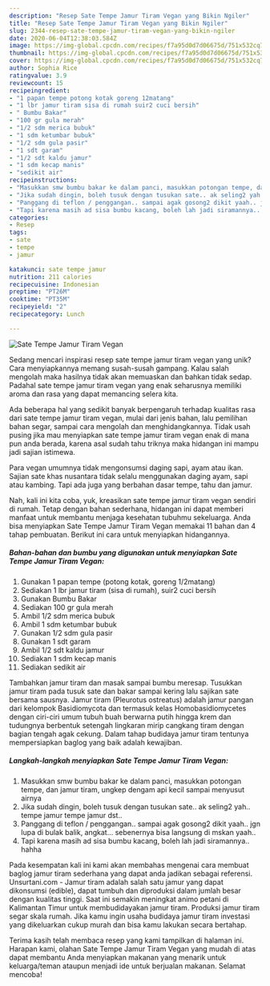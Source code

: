 ```yaml
---
description: "Resep Sate Tempe Jamur Tiram Vegan yang Bikin Ngiler"
title: "Resep Sate Tempe Jamur Tiram Vegan yang Bikin Ngiler"
slug: 2344-resep-sate-tempe-jamur-tiram-vegan-yang-bikin-ngiler
date: 2020-06-04T12:38:03.584Z
image: https://img-global.cpcdn.com/recipes/f7a95d0d7d06675d/751x532cq70/sate-tempe-jamur-tiram-vegan-foto-resep-utama.jpg
thumbnail: https://img-global.cpcdn.com/recipes/f7a95d0d7d06675d/751x532cq70/sate-tempe-jamur-tiram-vegan-foto-resep-utama.jpg
cover: https://img-global.cpcdn.com/recipes/f7a95d0d7d06675d/751x532cq70/sate-tempe-jamur-tiram-vegan-foto-resep-utama.jpg
author: Sophia Rice
ratingvalue: 3.9
reviewcount: 15
recipeingredient:
- "1 papan tempe potong kotak goreng 12matang"
- "1 lbr jamur tiram sisa di rumah suir2 cuci bersih"
- " Bumbu Bakar"
- "100 gr gula merah"
- "1/2 sdm merica bubuk"
- "1 sdm ketumbar bubuk"
- "1/2 sdm gula pasir"
- "1 sdt garam"
- "1/2 sdt kaldu jamur"
- "1 sdm kecap manis"
- "sedikit air"
recipeinstructions:
- "Masukkan smw bumbu bakar ke dalam panci, masukkan potongan tempe, dan jamur tiram, ungkep dengam api kecil sampai menyusut airnya"
- "Jika sudah dingin, boleh tusuk dengan tusukan sate.. ak seling2 yah.. tempe jamur tempe jamur dst.."
- "Panggang di teflon / penggangan.. sampai agak gosong2 dikit yaah.. jgn lupa di bulak balik, angkat... sebenernya bisa langsung di mskan yaah.."
- "Tapi karena masih ad sisa bumbu kacang, boleh lah jadi siramannya.. hahha"
categories:
- Resep
tags:
- sate
- tempe
- jamur

katakunci: sate tempe jamur 
nutrition: 211 calories
recipecuisine: Indonesian
preptime: "PT26M"
cooktime: "PT35M"
recipeyield: "2"
recipecategory: Lunch

---
```



![Sate Tempe Jamur Tiram Vegan](https://img-global.cpcdn.com/recipes/f7a95d0d7d06675d/751x532cq70/sate-tempe-jamur-tiram-vegan-foto-resep-utama.jpg)

Sedang mencari inspirasi resep sate tempe jamur tiram vegan yang unik? Cara menyiapkannya memang susah-susah gampang. Kalau salah mengolah maka hasilnya tidak akan memuaskan dan bahkan tidak sedap. Padahal sate tempe jamur tiram vegan yang enak seharusnya memiliki aroma dan rasa yang dapat memancing selera kita.

Ada beberapa hal yang sedikit banyak berpengaruh terhadap kualitas rasa dari sate tempe jamur tiram vegan, mulai dari jenis bahan, lalu pemilihan bahan segar, sampai cara mengolah dan menghidangkannya. Tidak usah pusing jika mau menyiapkan sate tempe jamur tiram vegan enak di mana pun anda berada, karena asal sudah tahu triknya maka hidangan ini mampu jadi sajian istimewa.

Para vegan umumnya tidak mengonsumsi daging sapi, ayam atau ikan. Sajian sate khas nusantara tidak selalu menggunakan daging ayam, sapi atau kambing. Tapi ada juga yang berbahan dasar tempe, tahu dan jamur.


Nah, kali ini kita coba, yuk, kreasikan sate tempe jamur tiram vegan sendiri di rumah. Tetap dengan bahan sederhana, hidangan ini dapat memberi manfaat untuk membantu menjaga kesehatan tubuhmu sekeluarga. Anda bisa menyiapkan Sate Tempe Jamur Tiram Vegan memakai 11 bahan dan 4 tahap pembuatan. Berikut ini cara untuk menyiapkan hidangannya.

<!--inarticleads1-->

##### Bahan-bahan dan bumbu yang digunakan untuk menyiapkan Sate Tempe Jamur Tiram Vegan:

1. Gunakan 1 papan tempe (potong kotak, goreng 1/2matang)
1. Sediakan 1 lbr jamur tiram (sisa di rumah), suir2 cuci bersih
1. Gunakan  Bumbu Bakar
1. Sediakan 100 gr gula merah
1. Ambil 1/2 sdm merica bubuk
1. Ambil 1 sdm ketumbar bubuk
1. Gunakan 1/2 sdm gula pasir
1. Gunakan 1 sdt garam
1. Ambil 1/2 sdt kaldu jamur
1. Sediakan 1 sdm kecap manis
1. Sediakan sedikit air


Tambahkan jamur tiram dan masak sampai bumbu meresap. Tusukkan jamur tiram pada tusuk sate dan bakar sampai kering lalu sajikan sate bersama sausnya. Jamur tiram (Pleurotus ostreatus) adalah jamur pangan dari kelompok Basidiomycota dan termasuk kelas Homobasidiomycetes dengan ciri-ciri umum tubuh buah berwarna putih hingga krem dan tudungnya berbentuk setengah lingkaran mirip cangkang tiram dengan bagian tengah agak cekung. Dalam tahap budidaya jamur tiram tentunya mempersiapkan baglog yang baik adalah kewajiban. 

<!--inarticleads2-->

##### Langkah-langkah menyiapkan Sate Tempe Jamur Tiram Vegan:

1. Masukkan smw bumbu bakar ke dalam panci, masukkan potongan tempe, dan jamur tiram, ungkep dengam api kecil sampai menyusut airnya
1. Jika sudah dingin, boleh tusuk dengan tusukan sate.. ak seling2 yah.. tempe jamur tempe jamur dst..
1. Panggang di teflon / penggangan.. sampai agak gosong2 dikit yaah.. jgn lupa di bulak balik, angkat... sebenernya bisa langsung di mskan yaah..
1. Tapi karena masih ad sisa bumbu kacang, boleh lah jadi siramannya.. hahha


Pada kesempatan kali ini kami akan membahas mengenai cara membuat baglog jamur tiram sederhana yang dapat anda jadikan sebagai referensi. Unsurtani.com - Jamur tiram adalah salah satu jamur yang dapat dikonsumsi (edible), dapat tumbuh dan diproduksi dalam jumlah besar dengan kualitas tinggi. Saat ini semakin meningkat animo petani di Kalimantan Timur untuk membudidayakan jamur tiram. Produksi jamur tiram segar skala rumah. Jika kamu ingin usaha budidaya jamur tiram investasi yang dikeluarkan cukup murah dan bisa kamu lakukan secara bertahap. 

Terima kasih telah membaca resep yang kami tampilkan di halaman ini. Harapan kami, olahan Sate Tempe Jamur Tiram Vegan yang mudah di atas dapat membantu Anda menyiapkan makanan yang menarik untuk keluarga/teman ataupun menjadi ide untuk berjualan makanan. Selamat mencoba!

